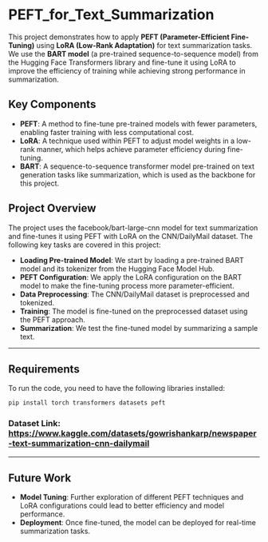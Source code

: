 # PEFT_for_Text_Summarization
This project demonstrates how to apply **PEFT (Parameter-Efficient Fine-Tuning)** using **LoRA (Low-Rank Adaptation)** for text summarization tasks. We use the **BART model** (a pre-trained sequence-to-sequence model) from the Hugging Face Transformers library and fine-tune it using LoRA to improve the efficiency of training while achieving strong performance in summarization.

## Key Components
- **PEFT**: A method to fine-tune pre-trained models with fewer parameters, enabling faster training with less computational cost.
- **LoRA**: A technique used within PEFT to adjust model weights in a low-rank manner, which helps achieve parameter efficiency during fine-tuning.
- **BART**: A sequence-to-sequence transformer model pre-trained on text generation tasks like summarization, which is used as the backbone for this project.

## Project Overview
The project uses the facebook/bart-large-cnn model for text summarization and fine-tunes it using PEFT with LoRA on the CNN/DailyMail dataset.
The following key tasks are covered in this project:
- **Loading Pre-trained Model**: We start by loading a pre-trained BART model and its tokenizer from the Hugging Face Model Hub.
- **PEFT Configuration**: We apply the LoRA configuration on the BART model to make the fine-tuning process more parameter-efficient.
- **Data Preprocessing**: The CNN/DailyMail dataset is preprocessed and tokenized.
- **Training**: The model is fine-tuned on the preprocessed dataset using the PEFT approach.
- **Summarization**: We test the fine-tuned model by summarizing a sample text.

---

## Requirements
To run the code, you need to have the following libraries installed:
```bash
pip install torch transformers datasets peft
```
### Dataset Link: https://www.kaggle.com/datasets/gowrishankarp/newspaper-text-summarization-cnn-dailymail

---

## Future Work
- **Model Tuning**: Further exploration of different PEFT techniques and LoRA configurations could lead to better efficiency and model performance.
- **Deployment**: Once fine-tuned, the model can be deployed for real-time summarization tasks.
